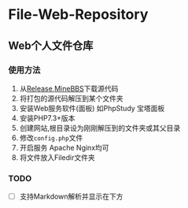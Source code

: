 # File-Web-Repository
## Web个人文件仓库
### 使用方法
1. 从[Release](https://github.com/Jasonzyt/File-Web-Repository/releases),[MineBBS](https://www.minebbs.com/threads/php-file-web-repository.5606/)下载源代码
2. 将打包的源代码解压到某个文件夹
3. 安装Web服务软件(面板) 如PhpStudy 宝塔面板
4. 安装PHP7.3+版本
5. 创建网站,根目录设为刚刚解压到的文件夹或其父目录
6. 修改`config.php`文件
7. 开启服务 Apache Nginx均可
8. 将文件放入Filedir文件夹

### TODO
- [ ] 支持Markdown解析并显示在下方